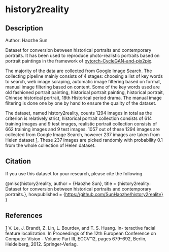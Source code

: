 # history2reality

## Description

Author: Haozhe Sun

Dataset for conversion between historical portraits and contemporary portraits. It has been used to reproduce photo-realistic portraits based on portrait paintings in the framework of [pytorch-CycleGAN-and-pix2pix](https://github.com/junyanz/pytorch-CycleGAN-and-pix2pix).

The majority of the data are collected from Google Image Search. The collecting pipeline mainly consists of 4 stages: choosing a list of key words to search, web image scraping, automatic image filtering based on format, manual image filtering based on content. Some of the key words used are old fashioned portrait painting, historical portrait painting, historical portrait, Chinese historical portrait, 18th Historical period drama. The manual image filtering is done one by one by hand to ensure the quality of the dataset. 

The dataset, named history2reality, counts 1294 images in total as the criterion is relatively strict, historical portrait collection consists of 614 training images and 9 test images, realistic portrait collection consists of 662 training images and 9 test images. 1057 out of these 1294 images are collected from Google Image Search, however 237 images are taken from Helen dataset [1](http://www.ifp.illinois.edu/~vuongle2/helen/). These 237 images are picked randomly with probability 0.1 from the whole collection of Helen dataset.

## Citation

If you use this dataset for your research, please cite the following.

@misc{history2reality,
  author = {Haozhe Sun},
  title = {history2reality: Dataset for conversion between historical portraits and contemporary portraits.},
  howpublished = {https://github.com/SunHaozhe/history2reality}
}


## References

[1](http://www.ifp.illinois.edu/~vuongle2/helen/) V. Le, J. Brandt, Z. Lin, L. Bourdev, and T. S. Huang. In- teractive facial feature localization. In Proceedings of the 12th European Conference on Computer Vision - Volume Part III, ECCV’12, pages 679–692, Berlin, Heidelberg, 2012.
Springer-Verlag.
